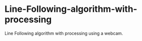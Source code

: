 # Line-Following-algorithm-with-processing
Line Following algorithm with processing using a webcam.
